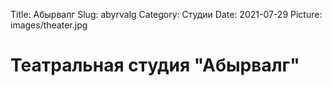 Title: Абырвалг
Slug: abyrvalg
Category: Студии
Date: 2021-07-29
Picture: images/theater.jpg

# Театральная студия "Абырвалг"
